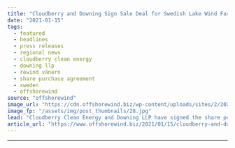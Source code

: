 ```yaml
---
title: "Cloudberry and Downing Sign Sale Deal for Swedish Lake Wind Farm"
date: "2021-01-15"
tags: 
  - featured
  - headlines
  - press releases
  - regional news
  - cloudberry clean energy
  - downing llp
  - rewind vänern
  - share purchase agreement
  - sweden
  - offshorewind
source: "offshorewind"
image_url: "https://cdn.offshorewind.biz/wp-content/uploads/sites/2/2021/01/15121003/Cloudberry-and-Downing-Sign-Sale-Deal-for-Swedish-Lake-Wind-Farm.jpg"
image_fp: "/assets/img/post_thumbnails/28.jpg"
lead: "Cloudberry Clean Energy and Downing LLP have signed the share purchase agreement (SPA) for"
article_url: "https://www.offshorewind.biz/2021/01/15/cloudberry-and-downing-sign-sale-deal-for-swedish-lake-wind-farm/"
---
```


---
